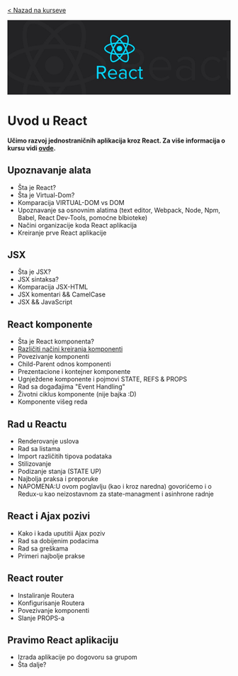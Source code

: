 <a href="https://skolakoda.org/kursevi/">< Nazad na kurseve</a>

![React](images/logo.jpeg)

# Uvod u React

**Učimo razvoj jednostraničnih aplikacija kroz React. Za više informacija o kursu vidi [ovde](o-kursu).**

## Upoznavanje alata

- Šta je React?
- Šta je Virtual-Dom?
- Komparacija VIRTUAL-DOM vs DOM
- Upoznavanje sa osnovnim alatima (text editor, Webpack, Node, Npm, Babel, React Dev-Tools, pomoćne blbioteke)
- Načini organizacije koda React aplikacija
- Kreiranje prve React aplikacije

## JSX

- Šta je JSX?
- JSX sintaksa?
- Komparacija JSX-HTML
- JSX komentari && CamelCase
- JSX && JavaScript

## React komponente

- Šta je React komponenta?
- [Različiti načini kreiranja komponenti](kreiranje-komponenti)
- Povezivanje komponenti
- Child-Parent odnos komponenti
- Prezentacione i kontejner komponente
- Ugnježdene komponente i pojmovi STATE, REFS & PROPS
- Rad sa događajima "Event Handling"
- Životni ciklus komponente (nije bajka :D)
- Komponente višeg reda

## Rad u Reactu

- Renderovanje uslova
- Rad sa listama
- Import različitih tipova podataka
- Stilizovanje
- Podizanje stanja (STATE UP)
- Najbolja praksa i preporuke
- NAPOMENA:U ovom poglavlju (kao i kroz naredna) govorićemo i o Redux-u kao neizostavnom za state-managment i asinhrone radnje

## React i Ajax pozivi

- Kako i kada uputitii Ajax poziv
- Rad sa dobijenim podacima
- Rad sa greškama
- Primeri najbolje prakse

## React router

- Instaliranje Routera
- Konfigurisanje Routera
- Povezivanje komponenti
- Slanje PROPS-a

## Pravimo React aplikaciju

- Izrada aplikacije po dogovoru sa grupom
- Šta dalje?
